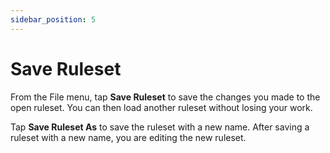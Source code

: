 ```yaml
---
sidebar_position: 5
---
```


# Save Ruleset

From the File menu, tap **Save Ruleset** to save the changes you made to the open ruleset. You can then load another ruleset without losing your work.

Tap **Save Ruleset As** to save the ruleset with a new name. After saving a ruleset with a new name, you are editing the new ruleset.

